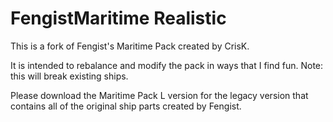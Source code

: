 # FengistMaritime Realistic
This is a fork of Fengist's Maritime Pack created by CrisK.

It is intended to rebalance and modify the pack in ways that I find fun. Note: this will break existing ships.

Please download the Maritime Pack L version for the legacy version that contains all of the original ship parts created by Fengist.
